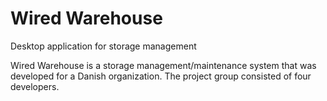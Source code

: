 # Wired Warehouse
Desktop application for storage management

Wired Warehouse is a storage management/maintenance system that was developed for a Danish organization.
The project group consisted of four developers.
